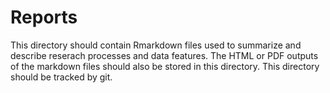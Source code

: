 # Reports

This directory should contain Rmarkdown files used to summarize and describe reserach processes and 
data features. The HTML or PDF outputs of the markdown files should also be stored in this
directory. This directory should be tracked by git.
